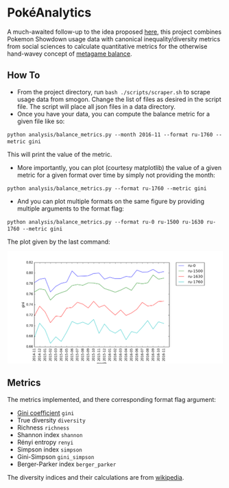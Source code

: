 # PokéAnalytics

A much-awaited follow-up to the idea proposed [here](http://www.smogon.com/forums/threads/using-usage-statistics-to-analyze-metagame-balance.3509445/), this project combines Pokemon Showdown usage data with canonical inequality/diversity metrics from social sciences to calculate quantitative metrics for the otherwise hand-wavey concept of [metagame balance](http://www.smogon.com/forums/threads/characteristics-of-a-desirable-pokemon-metagame.66515/).

## How To
- From the project directory, run `bash ./scripts/scraper.sh` to scrape usage data from smogon. Change the list of files as desired in the script file. The script will place all json files in a data directory. 
- Once you have your data, you can compute the balance metric for a given file like so:
```
python analysis/balance_metrics.py --month 2016-11 --format ru-1760 --metric gini
```
This will print the value of the metric. 
- More importantly, you can plot (courtesy matplotlib) the value of a given metric for a given format over time by simply not providing the month: 
```
python analysis/balance_metrics.py --format ru-1760 --metric gini
```
- And you can plot multiple formats on the same figure by providing multiple arguments to the format flag:
```
python analysis/balance_metrics.py --format ru-0 ru-1500 ru-1630 ru-1760 --metric gini
```

The plot given by the last command:

![example](example_plot.png)

## Metrics
The metrics implemented, and there corresponding format flag argument:
- [Gini coefficient](https://en.wikipedia.org/wiki/Gini_coefficient) `gini`
- True diversity `diversity`
- Richness `richness`
- Shannon index `shannon`
- Rényi entropy `renyi`
- Simpson index `simpson`
- Gini-Simpson `gini_simpson`
- Berger-Parker index `berger_parker`

The diversity indices and their calculations are from [wikipedia](https://en.wikipedia.org/wiki/Diversity_index).